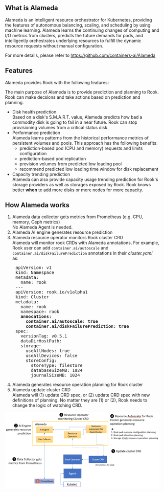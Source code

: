 ## What is Alameda

Alameda is an intelligent resource orchestrator for Kubernetes, providing the features of autonomous balancing, scaling, and scheduling by using machine learning. Alameda learns the continuing changes of computing and I/O metrics from clusters, predicts the future demands for pods, and intelligently orchestrates underlying resources to fulfill the dynamic resource requests without manual configuration.

For more details, please refer to https://github.com/containers-ai/Alameda

## Features

Alameda provides Rook with the following features:

The main purpose of Alameda is to provide prediction and planning to Rook. Rook can make decsions and take actions based on prediction and planning.

- Disk health prediction  
    Based on a disk's S.M.A.R.T. value, Alameda predicts how bad a commodity disk is going to fail in a near future. Rook can stop provisioning volumes from a critical status disk.
- Performance prediction  
    Alameda learns patterns from the historical performance metrics of persistent volumes and pools. This approach has the following benefits:
    - prediction-based pod (CPU and memory) requests and limits configuration
    - prediction-based pod replication
    - provision volumes from predicted low loading pool
    - recommend predicted low loading time window for disk replacement
- Capacity trending prediction  
    Alameda can also provide capacity usage trending prediction for Rook's storage providers as well as storages exposed by Rook. Rook knows better **when** to add more disks or more nodes for more capacity.

## How Alameda works

1. Alameda data collector gets metrics from Prometheus (e.g. CPU, memory, Ceph metrics)  
No Alameda Agent is needed.
2. Alameda AI engine generates resource prediction
3. Alameda resource operator monitors Rook cluster CRD  
Alameda will monitor rook CRDs with Alameda annotations. For example, Rook user can add ```container.ai/autoscale``` and ```container.ai/diskFailurePrediction``` annotations in their *cluster.yaml* as:
<pre>
    apiVersion: v1
    kind: Namespace
    metadata:
      name: rook
    ---
    apiVersion: rook.io/v1alpha1
    kind: Cluster
    metadata:
      name: rook
      namespace: rook
      <b>annocations:
        container.ai/autoscale: true
        container.ai/diskFailurePrediction: true</b>
    spec:
      versionTag: v0.5.1
      dataDirHostPath:
      storage:
        useAllNodes: true
        useAllDevices: false
        storeConfig:
          storeType: filestore
          databaseSizeMB: 1024
          journalSizeMB: 1024
</pre>

4. Alameda generates resource operation planning for Rook cluster
5. Alameda update cluster CRD  
Alameda will (1) update CRD spec, or (2) update CRD spec with new definitions of planning. No matter they are (1) or (2), Rook needs to change the logic of watching CRD.

![work_flow](./Alameda_work_with_Rook.png)

